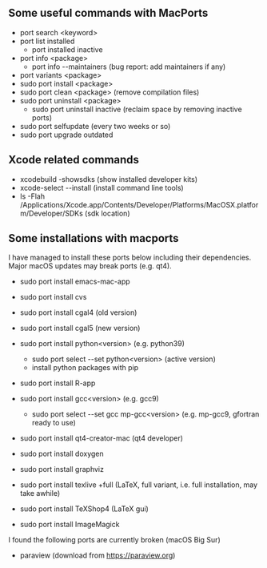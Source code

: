 ## Some useful commands with MacPorts
+ port search \<keyword\>
+ port list installed
  + port installed inactive  
+ port info \<package\>
  + port info --maintainers (bug report: add maintainers if any)    
+ port variants \<package\>
+ sudo port install \<package\>
+ sudo port clean \<package\> (remove compilation files)
+ sudo port uninstall \<package\>
  + sudo port uninstall inactive (reclaim space by removing inactive ports) 
+ sudo port selfupdate (every two weeks or so)
+ sudo port upgrade outdated

## Xcode related commands
+ xcodebuild -showsdks (show installed developer kits)
+ xcode-select --install (install command line tools)
+ ls -Flah /Applications/Xcode.app/Contents/Developer/Platforms/MacOSX.platform/Developer/SDKs (sdk location)

## Some installations with macports 
I have managed to install these ports below including their dependencies. 
Major macOS updates may break ports (e.g. qt4).

+ sudo port install emacs-mac-app
+ sudo port install cvs

+ sudo port install cgal4 (old version)
+ sudo port install cgal5 (new version)

+ sudo port install python\<version\> (e.g. python39)
  + sudo port select --set python\<version\> (active version)    
  + install python packages with pip 
+ sudo port install R-app

+ sudo port install gcc\<version\> (e.g. gcc9)
  + sudo port select --set gcc mp-gcc\<version\> (e.g. mp-gcc9, gfortran ready to use)

+ sudo port install qt4-creator-mac (qt4 developer)

+ sudo port install doxygen
+ sudo port install graphviz

+ sudo port install texlive +full (LaTeX, full variant, i.e. full installation, may take awhile)
+ sudo port install TeXShop4 (LaTeX gui)

+ sudo port install ImageMagick 

I found the following ports are currently broken (macOS Big Sur)

+ paraview (download from https://paraview.org)


